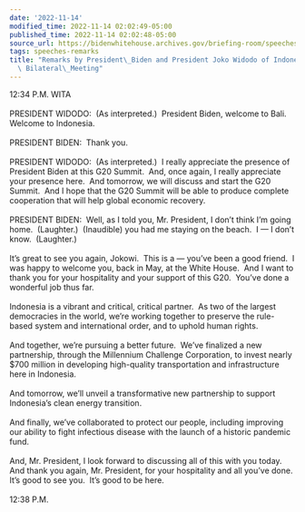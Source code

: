 ```yaml
---
date: '2022-11-14'
modified_time: 2022-11-14 02:02:49-05:00
published_time: 2022-11-14 02:02:48-05:00
source_url: https://bidenwhitehouse.archives.gov/briefing-room/speeches-remarks/2022/11/14/remarks-by-president-biden-and-president-joko-widodo-of-indonesia-before-bilateral-meeting/
tags: speeches-remarks
title: "Remarks by President\_Biden and President Joko Widodo of Indonesia Before\
  \ Bilateral\_Meeting"
---
```

 
12:34 P.M. WITA  
   
PRESIDENT WIDODO:  (As interpreted.)  President Biden, welcome to Bali. 
Welcome to Indonesia.  
   
PRESIDENT BIDEN:  Thank you.  
   
PRESIDENT WIDODO:  (As interpreted.)  I really appreciate the presence
of President Biden at this G20 Summit.  And, once again, I really
appreciate your presence here.  And tomorrow, we will discuss and start
the G20 Summit.  And I hope that the G20 Summit will be able to produce
complete cooperation that will help global economic recovery.  
   
PRESIDENT BIDEN:  Well, as I told you, Mr. President, I don’t think I’m
going home.  (Laughter.)  (Inaudible) you had me staying on the beach. 
I — I don’t know.  (Laughter.)  
   
It’s great to see you again, Jokowi.  This is a — you’ve been a good
friend.  I was happy to welcome you, back in May, at the White House. 
And I want to thank you for your hospitality and your support of this
G20.  You’ve done a wonderful job thus far.  
   
Indonesia is a vibrant and critical, critical partner.  As two of the
largest democracies in the world, we’re working together to preserve the
rule-based system and international order, and to uphold human rights.  
   
And together, we’re pursuing a better future.  We’ve finalized a new
partnership, through the Millennium Challenge Corporation, to invest
nearly $700 million in developing high-quality transportation and
infrastructure here in Indonesia.  
   
And tomorrow, we’ll unveil a transformative new partnership to support
Indonesia’s clean energy transition.  
   
And finally, we’ve collaborated to protect our people, including
improving our ability to fight infectious disease with the launch of a
historic pandemic fund.  
   
And, Mr. President, I look forward to discussing all of this with you
today.  And thank you again, Mr. President, for your hospitality and all
you’ve done.  It’s good to see you.  It’s good to be here.  
   
12:38 P.M.
